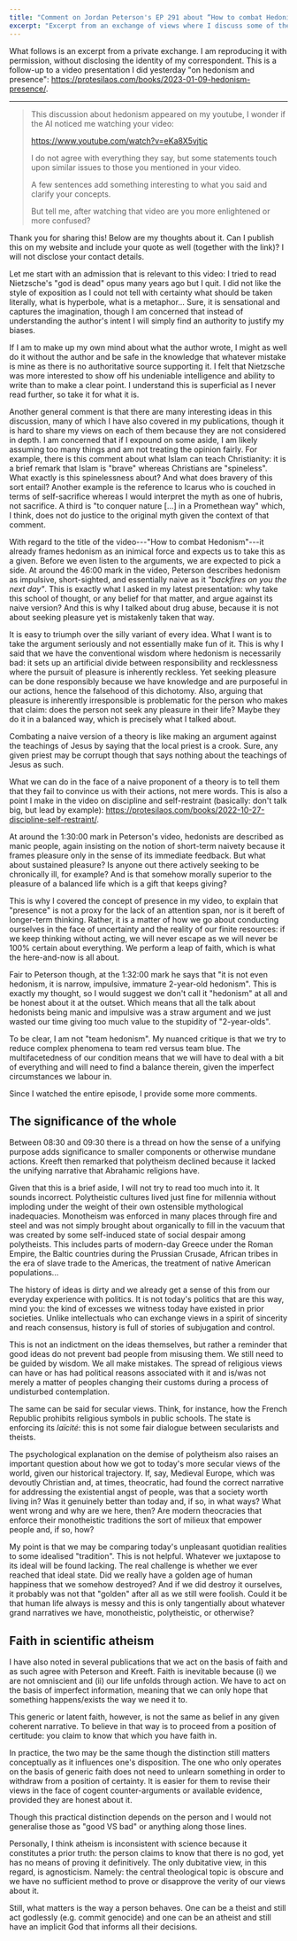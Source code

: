 ```yaml
---
title: "Comment on Jordan Peterson's EP 291 about “How to combat Hedonism”"
excerpt: "Excerpt from an exchange of views where I discuss some of the ideas that Jordan Peterson talked about together with Peter Kreeft."
---
```


What follows is an excerpt from a private exchange.  I am reproducing
it with permission, without disclosing the identity of my
correspondent.  This is a follow-up to a video presentation I did
yesterday "on hedonism and presence":
<https://protesilaos.com/books/2023-01-09-hedonism-presence/>.

* * *

> This discussion about hedonism appeared on my youtube, I wonder if
> the AI noticed me watching your video:
>
> <https://www.youtube.com/watch?v=eKa8X5vjtjc>
>
> I do not agree with everything they say, but some statements touch upon
> similar issues to those you mentioned in your video.
>
> A few sentences add something interesting to what you said and clarify your
> concepts.
>
> But tell me, after watching that video are you more enlightened or more
> confused?

Thank you for sharing this!  Below are my thoughts about it.  Can I
publish this on my website and include your quote as well (together with
the link)?  I will not disclose your contact details.

Let me start with an admission that is relevant to this video: I tried
to read Nietzsche's "god is dead" opus many years ago but I quit.  I
did not like the style of exposition as I could not tell with
certainty what should be taken literally, what is hyperbole, what is a
metaphor...  Sure, it is sensational and captures the imagination,
though I am concerned that instead of understanding the author's
intent I will simply find an authority to justify my biases.

If I am to make up my own mind about what the author wrote, I might as
well do it without the author and be safe in the knowledge that
whatever mistake is mine as there is no authoritative source
supporting it.  I felt that Nietzsche was more interested to show off
his undeniable intelligence and ability to write than to make a clear
point.  I understand this is superficial as I never read further, so
take it for what it is.

Another general comment is that there are many interesting ideas in
this discussion, many of which I have also covered in my publications,
though it is hard to share my views on each of them because they are
not considered in depth.  I am concerned that if I expound on some
aside, I am likely assuming too many things and am not treating the
opinion fairly.  For example, there is this comment about what Islam
can teach Christianity: it is a brief remark that Islam is "brave"
whereas Christians are "spineless".  What exactly is this
spinelessness about?  And what does bravery of this sort entail?
Another example is the reference to Icarus who is couched in terms of
self-sacrifice whereas I would interpret the myth as one of hubris,
not sacrifice.  A third is "to conquer nature [...]  in a Promethean
way" which, I think, does not do justice to the original myth given
the context of that comment.

With regard to the title of the video---"How to combat Hedonism"---it
already frames hedonism as an inimical force and expects us to take
this as a given.  Before we even listen to the arguments, we are
expected to pick a side.  At around the 46:00 mark in the video,
Peterson describes hedonism as impulsive, short-sighted, and
essentially naive as it _"backfires on you the next day"_.  This is
exactly what I asked in my latest presentation: why take this school
of thought, or any belief for that matter, and argue against its naive
version?  And this is why I talked about drug abuse, because it is not
about seeking pleasure yet is mistakenly taken that way.

It is easy to triumph over the silly variant of every idea.  What I
want is to take the argument seriously and not essentially make fun of
it.  This is why I said that we have the conventional wisdom where
hedonism is necessarily bad: it sets up an artificial divide between
responsibility and recklessness where the pursuit of pleasure is
inherently reckless.  Yet seeking pleasure can be done responsibly
because we have knowledge and are purposeful in our actions, hence the
falsehood of this dichotomy.  Also, arguing that pleasure is
inherently irresponsible is problematic for the person who makes that
claim: does the person not seek any pleasure in their life?  Maybe
they do it in a balanced way, which is precisely what I talked about.

Combating a naive version of a theory is like making an argument
against the teachings of Jesus by saying that the local priest is a
crook.  Sure, any given priest may be corrupt though that says nothing
about the teachings of Jesus as such.

What we can do in the face of a naive proponent of a theory is to tell
them that they fail to convince us with their actions, not mere words.
This is also a point I make in the video on discipline and
self-restraint (basically: don't talk big, but lead by example):
<https://protesilaos.com/books/2022-10-27-discipline-self-restraint/>.

At around the 1:30:00 mark in Peterson's video, hedonists are
described as manic people, again insisting on the notion of short-term
naivety because it frames pleasure only in the sense of its immediate
feedback.  But what about sustained pleasure?  Is anyone out there
actively seeking to be chronically ill, for example?  And is that
somehow morally superior to the pleasure of a balanced life which is a
gift that keeps giving?

This is why I covered the concept of presence in my video, to explain
that "presence" is not a proxy for the lack of an attention span, nor
is it bereft of longer-term thinking.  Rather, it is a matter of how
we go about conducting ourselves in the face of uncertainty and the
reality of our finite resources: if we keep thinking without acting,
we will never escape as we will never be 100% certain about
everything.  We perform a leap of faith, which is what the
here-and-now is all about.

Fair to Peterson though, at the 1:32:00 mark he says that "it is not
even hedonism, it is narrow, impulsive, immature 2-year-old hedonism".
This is exactly my thought, so I would suggest we don't call it
"hedonism" at all and be honest about it at the outset.  Which means
that all the talk about hedonists being manic and impulsive was a
straw argument and we just wasted our time giving too much value to
the stupidity of "2-year-olds".

To be clear, I am not "team hedonism".  My nuanced critique is that we
try to reduce complex phenomena to team red versus team blue.  The
multifacetedness of our condition means that we will have to deal with
a bit of everything and will need to find a balance therein, given the
imperfect circumstances we labour in.

Since I watched the entire episode, I provide some more comments.

## The significance of the whole

Between 08:30 and 09:30 there is a thread on how the sense of a
unifying purpose adds significance to smaller components or otherwise
mundane actions.  Kreeft then remarked that polytheism declined
because it lacked the unifying narrative that Abrahamic religions
have.

Given that this is a brief aside, I will not try to read too much into
it.  It sounds incorrect.  Polytheistic cultures lived just fine for
millennia without imploding under the weight of their own ostensible
mythological inadequacies.  Monotheism was enforced in many places
through fire and steel and was not simply brought about organically to
fill in the vacuum that was created by some self-induced state of social
despair among polytheists.  This includes parts of modern-day Greece
under the Roman Empire, the Baltic countries during the Prussian
Crusade, African tribes in the era of slave trade to the Americas, the
treatment of native American populations...

The history of ideas is dirty and we already get a sense of this from
our everyday experience with politics.  It is not today's politics
that are this way, mind you: the kind of excesses we witness today
have existed in prior societies.  Unlike intellectuals who can
exchange views in a spirit of sincerity and reach consensus, history
is full of stories of subjugation and control.

This is not an indictment on the ideas themselves, but rather a
reminder that good ideas do not prevent bad people from misusing them.
We still need to be guided by wisdom.  We all make mistakes.  The
spread of religious views can have or has had political reasons
associated with it and is/was not merely a matter of peoples changing
their customs during a process of undisturbed contemplation.

The same can be said for secular views.  Think, for instance, how the
French Republic prohibits religious symbols in public schools.  The
state is enforcing its _laïcité_: this is not some fair dialogue
between secularists and theists.

The psychological explanation on the demise of polytheism also raises
an important question about how we got to today's more secular views
of the world, given our historical trajectory.  If, say, Medieval
Europe, which was devoutly Christian and, at times, theocratic, had
found the correct narrative for addressing the existential angst of
people, was that a society worth living in?  Was it genuinely better
than today and, if so, in what ways?  What went wrong and why are we
here, then?  Are modern theocracies that enforce their monotheistic
traditions the sort of milieux that empower people and, if so, how?

My point is that we may be comparing today's unpleasant quotidian
realities to some idealised "tradition".  This is not helpful.
Whatever we juxtapose to its ideal will be found lacking.  The real
challenge is whether we ever reached that ideal state.  Did we really
have a golden age of human happiness that we somehow destroyed?  And
if we did destroy it ourselves, it probably was not that "golden"
after all as we still were foolish.  Could it be that human life
always is messy and this is only tangentially about whatever grand
narratives we have, monotheistic, polytheistic, or otherwise?

## Faith in scientific atheism

I have also noted in several publications that we act on the basis of
faith and as such agree with Peterson and Kreeft.  Faith is inevitable
because (i) we are not omniscient and (ii) our life unfolds through
action.  We have to act on the basis of imperfect information, meaning
that we can only hope that something happens/exists the way we need it
to.

This generic or latent faith, however, is not the same as belief in
any given coherent narrative.  To believe in that way is to proceed
from a position of certitude: you claim to know that which you have
faith in.

In practice, the two may be the same though the distinction still
matters conceptually as it influences one's disposition.  The one who
only operates on the basis of generic faith does not need to unlearn
something in order to withdraw from a position of certainty.  It is
easier for them to revise their views in the face of cogent
counter-arguments or available evidence, provided they are honest
about it.

Though this practical distinction depends on the person and I would
not generalise those as "good VS bad" or anything along those lines.

Personally, I think atheism is inconsistent with science because it
constitutes a prior truth: the person claims to know that there is no
god, yet has no means of proving it definitively.  The only dubitative
view, in this regard, is agnosticism.  Namely: the central theological
topic is obscure and we have no sufficient method to prove or
disapprove the verity of our views about it.

Still, what matters is the way a person behaves.  One can be a theist
and still act godlessly (e.g. commit genocide) and one can be an
atheist and still have an implicit God that informs all their
decisions.
